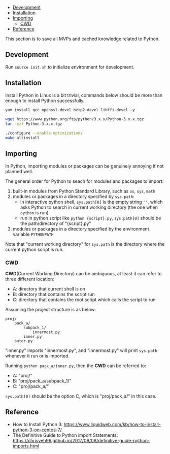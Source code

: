 

- [Development](#development)
- [Installation](#installation)
- [Importing](#importing)
  - [CWD](#cwd)
- [Reference](#reference)

This section is to save all MVPs and cached knowledge related to Python.

## Development
Run `source init.sh` to initialize environment for development.


## Installation
Install Python in Linux is a bit trivial, commands below should be more than enough to install Python successfully.
 
```sh
yum install gcc openssl-devel bzip2-devel libffi-devel –y
 
wget https://www.python.org/ftp/python/3.x.x/Python-3.x.x.tgz
tar -xzf Python-3.x.x.tgz

./configure --enable-optimizations
make altinstall
```

## Importing
In Python, importing modules or packages can be genuinely annoying if not planned well.

The general order for Python to seach for modules and packages to import:
1. built-in modules from Python Standard Library, such as `os`, `sys`, `math`
2. modules or packages in a directory specified by `sys.path`:
   - in interactive python shell, `sys.path[0]` is the empty string `''`, which asks Python to search in current working directory (the one when `python` is run)
   - run in python script like `python {script}.py`, `sys.path[0]` should be the path/directory of "{script}.py"
3. modules or packages in a directory specified by the environment variable `PYTHONPATH`

Note that "current working directory" for `sys.path` is the directory where the current python script is run.

### CWD
__CWD__(Current Working Directory) can be ambiguous, at least it can refer to three different location:
- A: directory that current shell is on
- B: directory that contains the script run
- C: directory that contains the root script which calls the script to run

Assuming the project structure is as below:
```
proj/
    pack_a/
        subpack_1/
            innermost.py
        inner.py
    outer.py
```
"inner.py" imports "innermost.py", and "innermost.py" will print `sys.path` whenever it run or is imported.

Running `python pack_a/inner.py`, then the __CWD__ can be referred to:
- A: "proj/"
- B: "proj/pack_a/subpack_1/"
- C: "proj/pack_a/"

`sys.path[0]` should be the option C, which is "proj/pack_a/" in this case.



## Reference
- How to Install Python 3: https://www.liquidweb.com/kb/how-to-install-python-3-on-centos-7/
- The Definitive Guide to Python import Statements: https://chrisyeh96.github.io/2017/08/08/definitive-guide-python-imports.html
